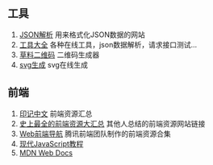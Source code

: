 ## 工具
1. [JSON解析](https://www.json.cn/)
	用来格式化JSON数据的网站
2. [工具大全](https://www.sojson.com/)
	各种在线工具，json数据解析，请求接口测试...
3. [草料二维码](https://cli.im/)
	二维码生成器
4. [svg生成](https://www.shapedivider.app/)
	svg在线生成

## 前端
1. [印记中文](https://docschina.org/)
	前端资源汇总
2. [史上最全的前端资源大汇总](https://www.jianshu.com/p/6cb49271cd2a#)
	其他人总结的前端资源网站链接
3. [Web前端导航](http://www.alloyteam.com/nav/)
	腾讯前端团队制作的前端资源合集
4. [现代JavaScript教程](https://zh.javascript.info/)
5. [MDN Web Docs](https://developer.mozilla.org/zh-CN/)



	